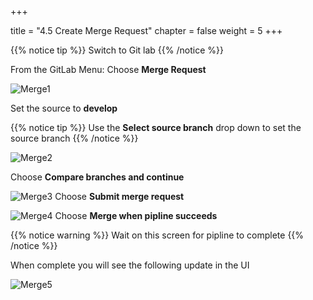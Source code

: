+++

title = "4.5 Create Merge Request"
chapter = false
weight = 5
+++

{{% notice tip %}}
Switch to Git lab
{{% /notice %}}

From the GitLab Menu: Choose __Merge Request__

![Merge1](/images/lab4/merge_request1.png)

Set the source to __develop__


{{% notice tip %}}
Use the __Select source branch__ drop down to set the source branch
{{% /notice %}}

![Merge2](/images/lab4/merge_request2.png)

Choose __Compare branches and continue__

![Merge3](/images/lab4/merge_request3.png)
Choose __Submit merge request__

![Merge4](/images/lab4/merge_request4.png)
Choose __Merge when pipline succeeds__


{{% notice warning %}}
Wait on this screen for pipline to complete
{{% /notice %}}

When complete you will see the following update in the UI

![Merge5](/images/lab4/merge_complete1.png)

